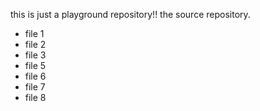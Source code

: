this is just a playground repository!!
the source repository.

- file 1
- file 2
- file 3
- file 5
- file 6
- file 7
- file 8
